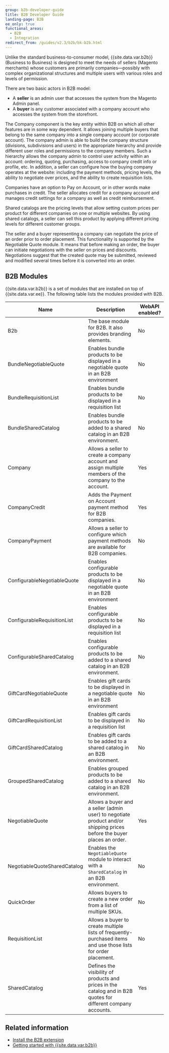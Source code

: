 ```yaml
---
group: b2b-developer-guide
title: B2B Developer Guide
landing-page: B2B
ee_only: true
functional_areas:
  - B2B
  - Integration
redirect_from: /guides/v2.3/b2b/bk-b2b.html
---
```


Unlike the standard business-to-consumer model, {{site.data.var.b2b}} (Business to Business) is designed to meet the needs of sellers (Magento merchants) whose customers are primarily companies—possibly with complex organizational structures and multiple users with various roles and levels of permission.

There are two basic actors in B2B model:

* A **seller** is an admin user that accesses the system from the Magento Admin panel.
* A **buyer** is any customer associated with a company account who accesses the system from the storefront.

The Company component is the key entity within B2B on which all other features are in some way dependent. It allows joining multiple buyers that belong to the same company into a single company account (or corporate account). The company admin is able to build the company structure (divisions, subdivisions and users) in the appropriate hierarchy and provide different user roles and permissions to the company members. Such a hierarchy allows the company admin to control user activity within an account: ordering, quoting, purchasing, access to company credit info or profile, etc. In addition, a seller can configure how the buying company operates at the website: including the payment methods, pricing levels, the ability to negotiate over prices, and the ability to create requisition lists.

Companies have an option to Pay on Account, or in other words make purchases in credit. The seller allocates credit for a company account and manages credit settings for a company as well as credit reimbursement.

Shared catalogs are the pricing levels that allow setting custom prices per product for different companies on one or multiple websites. By using shared catalogs, a seller can sell this product by applying different pricing levels for different customer groups.

The seller and a buyer representing a company can negotiate the price of an order prior to order placement. This functionality is supported by the Negotiable Quote module. It means that before making an order, the buyer can initiate negotiations with the seller on prices and discounts. Negotiations suggest that the created quote may be submitted, reviewed and modified several times before it is converted into an order.

## B2B Modules

{{site.data.var.b2b}} is a set of modules that are installed on top of {{site.data.var.ee}}. The following table lists the modules provided with B2B.

| Name                         | Description                                                                                                            | WebAPI enabled? |
| ---------------------------- | ---------------------------------------------------------------------------------------------------------------------- | --------------- |
| B2b                          | The base module for B2B. It also provides branding elements.                                                           | No              |
| BundleNegotiableQuote        | Enables bundle products to be displayed in a negotiable quote in an B2B environment                                    | No              |
| BundleRequisitionList        | Enables bundle products to be displayed in a requisition list                                                          | No              |
| BundleSharedCatalog          | Enables bundle products to be added to a shared catalog in an B2B environment.                                         | No              |
| Company                      | Allows a seller to create a company account and assign multiple members of the company to the account.                 | Yes             |
| CompanyCredit                | Adds the Payment on Account payment method for B2B companies.                                                          | Yes             |
| CompanyPayment               | Allows a seller to configure which payment methods are available for B2B companies.                                    | No              |
| ConfigurableNegotiableQuote  | Enables configurable products to be displayed in a negotiable quote in an B2B environment                              | No              |
| ConfigurableRequisitionList  | Enables configurable products to be displayed in a requisition list                                                    | No              |
| ConfigurableSharedCatalog    | Enables configurable products to be added to a shared catalog in an B2B environment.                                   | No              |
| GiftCardNegotiableQuote      | Enables gift cards to be displayed in a negotiable quote in an B2B environment                                         | No              |
| GiftCardRequisitionList      | Enables gift cards to be displayed in a requisition list                                                               | No              |
| GiftCardSharedCatalog        | Enables gift cards to be added to a shared catalog in an B2B environment.                                              | No              |
| GroupedSharedCatalog         | Enables grouped products to be added to a shared catalog in an B2B environment.                                        | No              |
| NegotiableQuote              | Allows a buyer and a seller (admin user) to negotiate product and/or shipping prices before the buyer places an order. | Yes             |
| NegotiableQuoteSharedCatalog | Enables the `NegotiableQuote` module to interact with a `SharedCatalog` in an B2B environment.                         | No              |
| QuickOrder                   | Allows buyers to create a new order from a list of multiple SKUs.                                                      | No              |
| RequisitionList              | Allows a buyer to create multiple lists of frequently-purchased items and use those lists for order placement.         | No              |
| SharedCatalog                | Defines the visibility of products and prices in the catalog and in B2B quotes for different company accounts.         | Yes             |

## Related information

* [Install the B2B extension]({{page.baseurl}}/extensions/b2b-install.html)
* [Getting started with {{site.data.var.b2b}}](http://docs.magento.com/m2/b2b/user_guide/getting-started.html)

